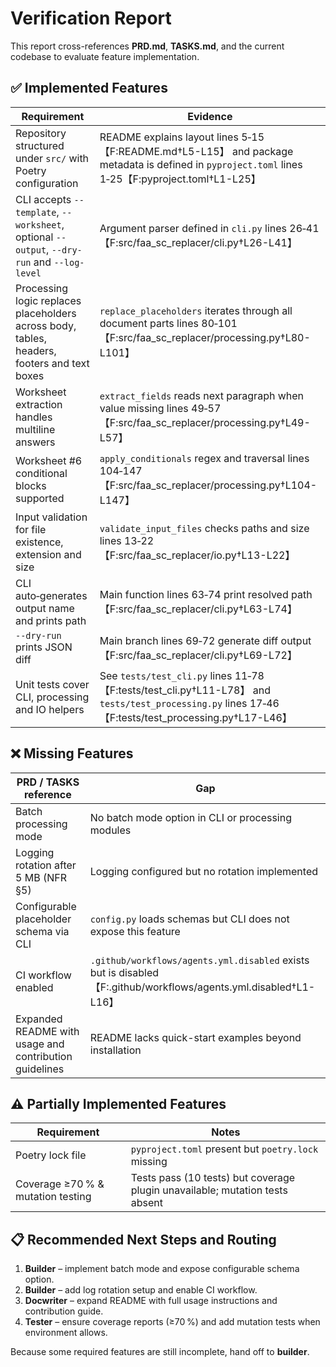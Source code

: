 # Verification Report

This report cross-references **PRD.md**, **TASKS.md**, and the current
codebase to evaluate feature implementation.

## ✅ Implemented Features

| Requirement | Evidence |
|-------------|---------|
|Repository structured under `src/` with Poetry configuration|README explains layout lines 5‑15【F:README.md†L5-L15】 and package metadata is defined in `pyproject.toml` lines 1‑25【F:pyproject.toml†L1-L25】|
|CLI accepts `--template`, `--worksheet`, optional `--output`, `--dry-run` and `--log-level`|Argument parser defined in `cli.py` lines 26‑41【F:src/faa_sc_replacer/cli.py†L26-L41】|
|Processing logic replaces placeholders across body, tables, headers, footers and text boxes|`replace_placeholders` iterates through all document parts lines 80‑101【F:src/faa_sc_replacer/processing.py†L80-L101】|
|Worksheet extraction handles multiline answers|`extract_fields` reads next paragraph when value missing lines 49‑57【F:src/faa_sc_replacer/processing.py†L49-L57】|
|Worksheet #6 conditional blocks supported|`apply_conditionals` regex and traversal lines 104‑147【F:src/faa_sc_replacer/processing.py†L104-L147】|
|Input validation for file existence, extension and size|`validate_input_files` checks paths and size lines 13‑22【F:src/faa_sc_replacer/io.py†L13-L22】|
|CLI auto‑generates output name and prints path|Main function lines 63‑74 print resolved path【F:src/faa_sc_replacer/cli.py†L63-L74】|
|`--dry-run` prints JSON diff|Main branch lines 69‑72 generate diff output【F:src/faa_sc_replacer/cli.py†L69-L72】|
|Unit tests cover CLI, processing and IO helpers|See `tests/test_cli.py` lines 11‑78【F:tests/test_cli.py†L11-L78】 and `tests/test_processing.py` lines 17‑46【F:tests/test_processing.py†L17-L46】|

## ❌ Missing Features

| PRD / TASKS reference | Gap |
|----------------------|-----|
|Batch processing mode|No batch mode option in CLI or processing modules|
|Logging rotation after 5 MB (NFR §5)|Logging configured but no rotation implemented|
|Configurable placeholder schema via CLI|`config.py` loads schemas but CLI does not expose this feature|
|CI workflow enabled|`.github/workflows/agents.yml.disabled` exists but is disabled【F:.github/workflows/agents.yml.disabled†L1-L16】|
|Expanded README with usage and contribution guidelines|README lacks quick-start examples beyond installation|

## ⚠️ Partially Implemented Features

| Requirement | Notes |
|-------------|------|
|Poetry lock file|`pyproject.toml` present but `poetry.lock` missing|
|Coverage ≥70 % & mutation testing|Tests pass (10 tests) but coverage plugin unavailable; mutation tests absent|

## 📋 Recommended Next Steps and Routing

1. **Builder** – implement batch mode and expose configurable schema option.
2. **Builder** – add log rotation setup and enable CI workflow.
3. **Docwriter** – expand README with full usage instructions and contribution guide.
4. **Tester** – ensure coverage reports (≥70 %) and add mutation tests when environment allows.

Because some required features are still incomplete, hand off to **builder**.
